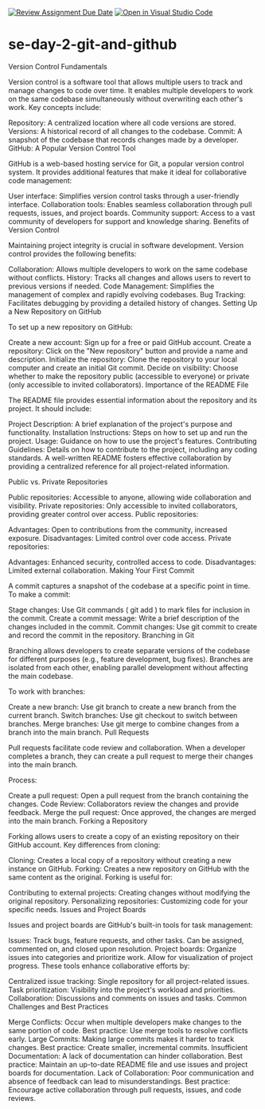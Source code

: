 [![Review Assignment Due Date](https://classroom.github.com/assets/deadline-readme-button-22041afd0340ce965d47ae6ef1cefeee28c7c493a6346c4f15d667ab976d596c.svg)](https://classroom.github.com/a/8wgCKhpZ)
[![Open in Visual Studio Code](https://classroom.github.com/assets/open-in-vscode-2e0aaae1b6195c2367325f4f02e2d04e9abb55f0b24a779b69b11b9e10269abc.svg)](https://classroom.github.com/online_ide?assignment_repo_id=16976364&assignment_repo_type=AssignmentRepo)
# se-day-2-git-and-github
Version Control Fundamentals

Version control is a software tool that allows multiple users to track and manage changes to code over time. It enables multiple developers to work on the same codebase simultaneously without overwriting each other's work. Key concepts include:

Repository: A centralized location where all code versions are stored.
Versions: A historical record of all changes to the codebase.
Commit: A snapshot of the codebase that records changes made by a developer.
GitHub: A Popular Version Control Tool

GitHub is a web-based hosting service for Git, a popular version control system. It provides additional features that make it ideal for collaborative code management:

User interface: Simplifies version control tasks through a user-friendly interface.
Collaboration tools: Enables seamless collaboration through pull requests, issues, and project boards.
Community support: Access to a vast community of developers for support and knowledge sharing.
Benefits of Version Control

Maintaining project integrity is crucial in software development. Version control provides the following benefits:

Collaboration: Allows multiple developers to work on the same codebase without conflicts.
History: Tracks all changes and allows users to revert to previous versions if needed.
Code Management: Simplifies the management of complex and rapidly evolving codebases.
Bug Tracking: Facilitates debugging by providing a detailed history of changes.
Setting Up a New Repository on GitHub

To set up a new repository on GitHub:

Create a new account: Sign up for a free or paid GitHub account.
Create a repository: Click on the "New repository" button and provide a name and description.
Initialize the repository: Clone the repository to your local computer and create an initial Git commit.
Decide on visibility: Choose whether to make the repository public (accessible to everyone) or private (only accessible to invited collaborators).
Importance of the README File

The README file provides essential information about the repository and its project. It should include:

Project Description: A brief explanation of the project's purpose and functionality.
Installation Instructions: Steps on how to set up and run the project.
Usage: Guidance on how to use the project's features.
Contributing Guidelines: Details on how to contribute to the project, including any coding standards.
A well-written README fosters effective collaboration by providing a centralized reference for all project-related information.

Public vs. Private Repositories

Public repositories: Accessible to anyone, allowing wide collaboration and visibility.
Private repositories: Only accessible to invited collaborators, providing greater control over access.
Public repositories:

Advantages: Open to contributions from the community, increased exposure.
Disadvantages: Limited control over code access.
Private repositories:

Advantages: Enhanced security, controlled access to code.
Disadvantages: Limited external collaboration.
Making Your First Commit

A commit captures a snapshot of the codebase at a specific point in time. To make a commit:

Stage changes: Use Git commands (
git add
) to mark files for inclusion in the commit.
Create a commit message: Write a brief description of the changes included in the commit.
Commit changes: Use
git commit
to create and record the commit in the repository.
Branching in Git

Branching allows developers to create separate versions of the codebase for different purposes (e.g., feature development, bug fixes). Branches are isolated from each other, enabling parallel development without affecting the main codebase.

To work with branches:

Create a new branch: Use
git branch
to create a new branch from the current branch.
Switch branches: Use
git checkout
to switch between branches.
Merge branches: Use
git merge
to combine changes from a branch into the main branch.
Pull Requests

Pull requests facilitate code review and collaboration. When a developer completes a branch, they can create a pull request to merge their changes into the main branch.

Process:

Create a pull request: Open a pull request from the branch containing the changes.
Code Review: Collaborators review the changes and provide feedback.
Merge the pull request: Once approved, the changes are merged into the main branch.
Forking a Repository

Forking allows users to create a copy of an existing repository on their GitHub account. Key differences from cloning:

Cloning: Creates a local copy of a repository without creating a new instance on GitHub.
Forking: Creates a new repository on GitHub with the same content as the original.
Forking is useful for:

Contributing to external projects: Creating changes without modifying the original repository.
Personalizing repositories: Customizing code for your specific needs.
Issues and Project Boards

Issues and project boards are GitHub's built-in tools for task management:

Issues: Track bugs, feature requests, and other tasks. Can be assigned, commented on, and closed upon resolution.
Project boards: Organize issues into categories and prioritize work. Allow for visualization of project progress.
These tools enhance collaborative efforts by:

Centralized issue tracking: Single repository for all project-related issues.
Task prioritization: Visibility into the project's workload and priorities.
Collaboration: Discussions and comments on issues and tasks.
Common Challenges and Best Practices

Merge Conflicts: Occur when multiple developers make changes to the same portion of code. Best practice: Use merge tools to resolve conflicts early.
Large Commits: Making large commits makes it harder to track changes. Best practice: Create smaller, incremental commits.
Insufficient Documentation: A lack of documentation can hinder collaboration. Best practice: Maintain an up-to-date README file and use issues and project boards for documentation.
Lack of Collaboration: Poor communication and absence of feedback can lead to misunderstandings. Best practice: Encourage active collaboration through pull requests, issues, and code reviews.
